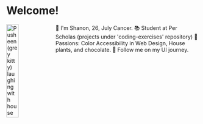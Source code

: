 # Welcome!
<img align="left"
    src="https://media0.giphy.com/media/wpQbnFOYFnWXATZOxR/giphy.gif?cid=ecf05e47jzbki8392xggokth3sohymunz75y2q3qzjuikl1t&ep=v1_stickers_search&rid=giphy.gif"
    alt="Pusheen(grey kitty) laughing with house plants in the background"
    width="25%"
    height="auto">
<span>
    :heart_decoration: I'm Shanon, 26, July Cancer.
    :books: Student at Per Scholas (projects under 'coding-exercises' repository)
    :sparkling_heart: Passions: Color Accessibility in Web Design, House plants, and chocolate.
    :memo: Follow me on my UI journey.
</span>